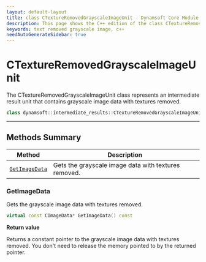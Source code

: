 ```yaml
---
layout: default-layout
title: class CTextureRemovedGrayscaleImageUnit - Dynamsoft Core Module C++ Edition API Reference
description: This page shows the C++ edition of the class CTextureRemovedGrayscaleImageUnit in Dynamsoft Core Module.
keywords: text removed grayscale image, c++
needAutoGenerateSidebar: true
---
```


# CTextureRemovedGrayscaleImageUnit

The CTextureRemovedGrayscaleImageUnit class represents an intermediate result unit that contains grayscale image data with textures removed.

```cpp
class dynamsoft::intermediate_results::CTextureRemovedGrayscaleImageUnit : public CIntermediateResultUnit 
```

---

## Methods Summary

| Method               | Description |
|----------------------|-------------|
| [`GetImageData`](#getimagedata) | Gets the grayscale image data with textures removed.|

### GetImageData

Gets the grayscale image data with textures removed.

```cpp
virtual const CImageData* GetImageData() const
```

**Return value**

Returns a constant pointer to the grayscale image data with textures removed. You don't need to release the memory pointed to by the returned pointer.
